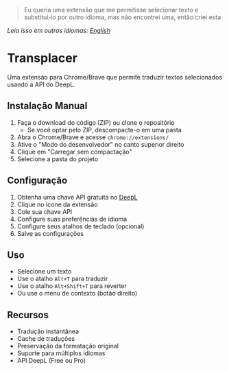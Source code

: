 > Eu queria uma extensão que me permitisse selecionar texto e substituí-lo por outro idioma, mas não encontrei uma, então criei esta

*Leia isso em outros idiomas: [English](README.md)*

# Transplacer

Uma extensão para Chrome/Brave que permite traduzir textos selecionados usando a API do DeepL.

## Instalação Manual

1. Faça o download do código (ZIP) ou clone o repositório
    - Se você optar pelo ZIP, descompacte-o em uma pasta
2. Abra o Chrome/Brave e acesse `chrome://extensions/`
3. Ative o "Modo do desenvolvedor" no canto superior direito
4. Clique em "Carregar sem compactação"
5. Selecione a pasta do projeto

## Configuração

1. Obtenha uma chave API gratuita no [DeepL](https://support.deepl.com/hc/pt-br/articles/360021200939-DeepL-API-Free)
2. Clique no ícone da extensão
3. Cole sua chave API
4. Configure suas preferências de idioma
5. Configure seus atalhos de teclado (opcional)
6. Salve as configurações

## Uso

- Selecione um texto
- Use o atalho `Alt+T` para traduzir
- Use o atalho `Alt+Shift+T` para reverter
- Ou use o menu de contexto (botão direito)

## Recursos

- Tradução instantânea
- Cache de traduções
- Preservação da formatação original
- Suporte para múltiplos idiomas
- API DeepL (Free ou Pro)